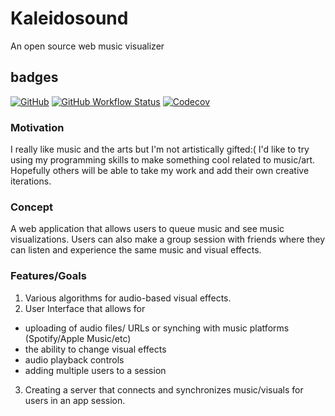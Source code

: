 # Kaleidosound
An open source web music visualizer

## badges
[![GitHub](https://img.shields.io/github/license/imanigosserand/kaleidosound)](https://github.com/imanigosserand/Kaleidosound/blob/master/LICENSE) [![GitHub Workflow Status](https://img.shields.io/github/workflow/status/imanigosserand/Kaleidosound/Node.js%20CI)](https://github.com/imanigosserand/Kaleidosound/actions) [![Codecov](https://img.shields.io/codecov/c/github/imanigosserand/Kaleidosound)](https://codecov.io/gh/imanigosserand/Kaleidosound) <br>

### Motivation
I really like music and the arts but I'm not artistically gifted:( I'd like to try using my programming skills to make something cool related to music/art.
Hopefully others will be able to take my work and add their own creative iterations.

### Concept
A web application that allows users to queue music and see music visualizations. Users can also make a group session with friends where they can listen and experience the same music and visual effects.

### Features/Goals
1. Various algorithms for audio-based visual effects.
2. User Interface that allows for
- uploading of audio files/ URLs or synching with music platforms (Spotify/Apple Music/etc)
- the ability to change visual effects
- audio playback controls
- adding multiple users to a session
 3. Creating a server that connects and synchronizes music/visuals for users in an app session.
